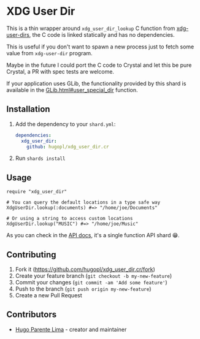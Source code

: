 # XDG User Dir

This is a thin wrapper around `xdg_user_dir_lookup` C function from
[xdg-user-dirs](https://www.freedesktop.org/wiki/Software/xdg-user-dirs/), the C code is linked statically and has no
dependencies.

This is useful if you don't want to spawn a new process just to fetch some value from `xdg-user-dir` program.

Maybe in the future I could port the C code to Crystal and let this be pure Crystal, a PR with spec tests are welcome.

If your application uses GLib, the functionality provided by this shard is available in the
[GLib.html#user_special_dir](https://hugopl.github.io/gtk4.cr/GLib.html#user_special_dir(directory:GLib::UserDirectory):Path?-class-method)
function.

## Installation

1. Add the dependency to your `shard.yml`:

   ```yaml
   dependencies:
     xdg_user_dir:
       github: hugopl/xdg_user_dir.cr
   ```

2. Run `shards install`

## Usage

```crystal
require "xdg_user_dir"

# You can query the default locations in a type safe way
XdgUserDir.lookup(:documents) #=> "/home/joe/Documents"

# Or using a string to access custom locations
XdgUserDir.lookup("MUSIC") #=> "/home/joe/Music"
```

As you can check in the [API docs](https://hugopl.github.io/xdg_user_dir.cr/), it's a single function API shard 😁.

## Contributing

1. Fork it (<https://github.com/hugopl/xdg_user_dir.cr/fork>)
2. Create your feature branch (`git checkout -b my-new-feature`)
3. Commit your changes (`git commit -am 'Add some feature'`)
4. Push to the branch (`git push origin my-new-feature`)
5. Create a new Pull Request

## Contributors

- [Hugo Parente Lima](https://github.com/hugopl) - creator and maintainer
